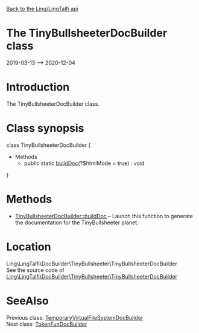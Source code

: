 [Back to the Ling/LingTalfi api](https://github.com/lingtalfi/LingTalfi/blob/master/doc/api/Ling/LingTalfi.md)



The TinyBullsheeterDocBuilder class
================
2019-03-13 --> 2020-12-04






Introduction
============

The TinyBullsheeterDocBuilder class.



Class synopsis
==============


class <span class="pl-k">TinyBullsheeterDocBuilder</span>  {

- Methods
    - public static [buildDoc](https://github.com/lingtalfi/LingTalfi/blob/master/doc/api/Ling/LingTalfi/DocBuilder/TinyBullsheeter/TinyBullsheeterDocBuilder/buildDoc.md)(?$htmlMode = true) : void

}






Methods
==============

- [TinyBullsheeterDocBuilder::buildDoc](https://github.com/lingtalfi/LingTalfi/blob/master/doc/api/Ling/LingTalfi/DocBuilder/TinyBullsheeter/TinyBullsheeterDocBuilder/buildDoc.md) &ndash; Launch this function to generate the documentation for the TinyBullsheeter planet.





Location
=============
Ling\LingTalfi\DocBuilder\TinyBullsheeter\TinyBullsheeterDocBuilder<br>
See the source code of [Ling\LingTalfi\DocBuilder\TinyBullsheeter\TinyBullsheeterDocBuilder](https://github.com/lingtalfi/LingTalfi/blob/master/DocBuilder/TinyBullsheeter/TinyBullsheeterDocBuilder.php)



SeeAlso
==============
Previous class: [TemporaryVirtualFileSystemDocBuilder](https://github.com/lingtalfi/LingTalfi/blob/master/doc/api/Ling/LingTalfi/DocBuilder/TemporaryVirtualFileSystem/TemporaryVirtualFileSystemDocBuilder.md)<br>Next class: [TokenFunDocBuilder](https://github.com/lingtalfi/LingTalfi/blob/master/doc/api/Ling/LingTalfi/DocBuilder/TokenFun/TokenFunDocBuilder.md)<br>
